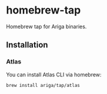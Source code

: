 # homebrew-tap

Homebrew tap for Ariga binaries.

## Installation

### Atlas

You can install Atlas CLI via homebrew:

```shell
brew install ariga/tap/atlas
```
